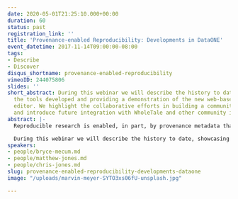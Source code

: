 ```yaml
---
date: 2020-05-01T21:25:10.000+00:00
duration: 60
status: past
registration_link: ''
title: 'Provenance-enabled Reproducibility: Developments in DataONE'
event_datetime: 2017-11-14T09:00:00-08:00
tags:
- Describe
- Discover
disqus_shortname: provenance-enabled-reproducibility
vimeoID: 244075806
slides: ''
short_abstract: During this webinar we will describe the history to date, showcasing
  the tools developed and providing a demonstration of the new web-based provenance
  editor. We highlight the collaborative efforts in building a community around provenance,
  and introduce future integration with WholeTale and other community initiatives.
abstract: |-
  Reproducible research is enabled, in part, by provenance metadata that describes the lineage and processing history of data and knowledge artifacts. Provenance plays an important role in many scientific applications and use cases. Yet this information is often not tracked as thoroughly and systematically as science metadata. DataONE has been working on tools to display provenance information and to support recording of provenance metadata through programming languages such as R and Matlab and through an intuitive, user friendly, web-based UI.

  During this webinar we will describe the history to date, showcasing the tools developed and providing a demonstration of the new web-based provenance editor. We highlight the collaborative efforts in building a community around provenance, and introduce future integration with WholeTale and other community initiatives.
speakers:
- people/bryce-mecum.md
- people/matthew-jones.md
- people/chris-jones.md
slug: provenance-enabled-reproducibility-developments-dataone
image: "/uploads/marvin-meyer-SYTO3xs06fU-unsplash.jpg"

---
```

